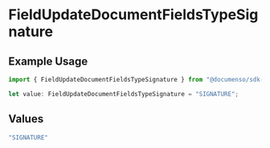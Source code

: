 # FieldUpdateDocumentFieldsTypeSignature

## Example Usage

```typescript
import { FieldUpdateDocumentFieldsTypeSignature } from "@documenso/sdk-typescript/models/operations";

let value: FieldUpdateDocumentFieldsTypeSignature = "SIGNATURE";
```

## Values

```typescript
"SIGNATURE"
```